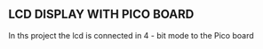 ## LCD DISPLAY WITH PICO BOARD
In ths project the lcd is connected in 4 - bit mode to the Pico board